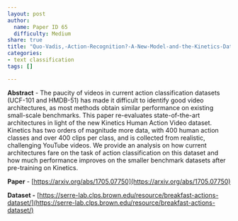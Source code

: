 ```yaml
---
layout: post
author:
  name: Paper ID 65
  difficulty: Medium
share: true
title: "Quo-Vadis,-Action-Recognition?-A-New-Model-and-the-Kinetics-Dataset"
categories:
- text classification
tags: []

---
```

**Abstract** - The paucity of videos in current action classification datasets (UCF-101 and HMDB-51) has made it difficult to identify good video architectures, as most methods obtain similar performance on existing small-scale benchmarks. This paper re-evaluates state-of-the-art architectures in light of the new Kinetics Human Action Video dataset. Kinetics has two orders of magnitude more data, with 400 human action classes and over 400 clips per class, and is collected from realistic, challenging YouTube videos. We provide an analysis on how current architectures fare on the task of action classification on this dataset and how much performance improves on the smaller benchmark datasets after pre-training on Kinetics.

**Paper** - [https://arxiv.org/abs/1705.07750](https://arxiv.org/abs/1705.07750)

**Dataset -** [https://serre-lab.clps.brown.edu/resource/breakfast-actions-dataset/](https://serre-lab.clps.brown.edu/resource/breakfast-actions-dataset/)
    